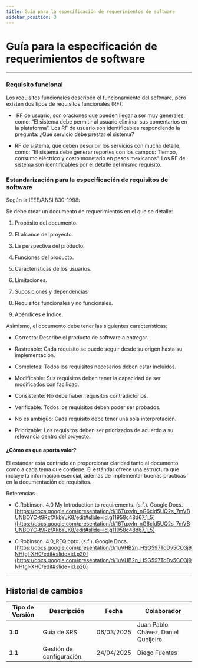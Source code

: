 ```yaml
---
title: Guía para la especificación de requerimientos de software
sidebar_position: 3
---
```


# Guía para la especificación de requerimientos de software

---



### Requisito funcional

Los requisitos funcionales describen el funcionamiento del software, pero existen dos tipos de requisitos funcionales (RF):

-  RF de usuario, son oraciones que pueden llegar a ser muy generales, como: “El sistema debe permitir al usuario eliminar sus comentarios en la plataforma”. Los RF de usuario son identificables respondiendo la pregunta: ¿Qué servicio debe prestar el sistema? 
    
- RF de sistema, que deben describir los servicios con mucho detalle, como: “El sistema debe generar reportes con los campos: Tiempo, consumo eléctrico y costo monetario en pesos mexicanos“. Los RF de sistema son identificables por el detalle del mismo requisito.
    

  

### Estandarización para la especificación de requisitos de software

Según la IEEE/ANSI 830-1998: 

Se debe crear un documento de requerimientos en el que se detalle:

1. Propósito del documento.
    
2. El alcance del proyecto.
    
3. La perspectiva del producto.
    
4. Funciones del producto.
    
5. Características de los usuarios.
    
6. Limitaciones.
    
7. Suposiciones y dependencias
    
8. Requisitos funcionales y no funcionales.
    
9. Apéndices e Índice.
    

  

Asimismo, el documento debe tener las siguientes características:

- Correcto: Describe el producto de software a entregar.
    
- Rastreable: Cada requisito se puede seguir desde su origen hasta su implementación.
    
- Completos: Todos los requisitos necesarios deben estar incluidos.
    
- Modificable: Sus requisitos deben tener la capacidad de ser modificados con facilidad.
    
- Consistente: No debe haber requisitos contradictorios.
    
- Verificable: Todos los requisitos deben poder ser probados.
    
- No es ambigüo: Cada requisito debe tener una sola interpretación.
    
- Priorizable: Los requisitos deben ser priorizados de acuerdo a su relevancia dentro del proyecto.
    

  

#### ¿Cómo es que aporta valor?
El estándar está centrado en proporcionar claridad tanto al documento como a cada tema que contiene. El estándar ofrece una estructura que incluye la información esencial, además de implementar buenas prácticas en la documentación de requisitos.

  

Referencias

- C.Robinson. 4.0 My Introduction to requirements. (s.f.). Google Docs. [https://docs.google.com/presentation/d/16Tuxvln_nG6cld5UQ2s_7mVBUNBOYC-t9RzfXkbYJK8/edit#slide=id.g11958c48d67_1_5](https://docs.google.com/presentation/d/16Tuxvln_nG6cld5UQ2s_7mVBUNBOYC-t9RzfXkbYJK8/edit#slide=id.g11958c48d67_1_5)

- C.Robinson. 4.0_REQ.pptx. (s.f.). Google Docs. [https://docs.google.com/presentation/d/1uVHB2n_HSG597TdDv5CO3j9NHtgl-XH0/edit#slide=id.p20](https://docs.google.com/presentation/d/1uVHB2n_HSG597TdDv5CO3j9NHtgl-XH0/edit#slide=id.p20)

---

## Historial de cambios

| **Tipo de Versión** | **Descripción** | **Fecha**  | **Colaborador** |
| ------------------- | --------------- | ---------- | --------------- |
| **1.0** | Guía de SRS | 06/03/2025 | Juan Pablo Chávez, Daniel Queijeiro |
| **1.1** |  Gestión de configuración.  | 24/04/2025 | Diego Fuentes |
